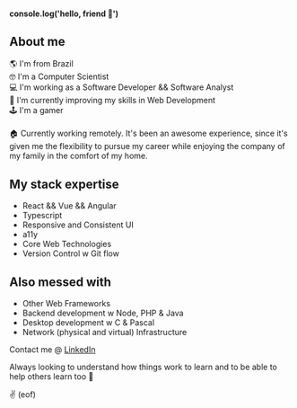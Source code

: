 #### console.log('hello, friend 👋')

## About me

🌎 I'm from Brazil <br>
🤓 I'm a Computer Scientist <br>
💻 I'm working as a Software Developer && Software Analyst <br>
🎯 I'm currently improving my skills in Web Development <br>
🕹️ I'm a gamer <br>
<br>
🏠 Currently working remotely. It's been an awesome experience, since it's given me the flexibility to pursue my career while enjoying the company of my family in the comfort of my home.

## My stack expertise

- React && Vue && Angular
- Typescript
- Responsive and Consistent UI
- a11y
- Core Web Technologies
- Version Control w Git flow

## Also messed with

- Other Web Frameworks
- Backend development w Node, PHP & Java
- Desktop development w C & Pascal
- Network (physical and virtual) Infrastructure

Contact me @ [LinkedIn](https://www.linkedin.com/in/decitodev/)

Always looking to understand how things work to learn and to be able to help others learn too 💜

✌️ (eof)
